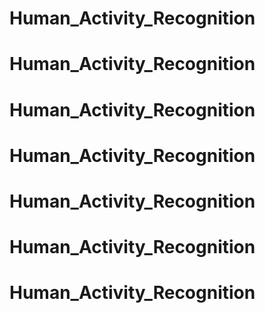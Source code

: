 # Human_Activity_Recognition
# Human_Activity_Recognition
# Human_Activity_Recognition
# Human_Activity_Recognition
# Human_Activity_Recognition
# Human_Activity_Recognition
# Human_Activity_Recognition
